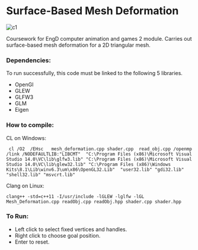 # Surface-Based Mesh Deformation

![c1](https://cloud.githubusercontent.com/assets/25514442/24172564/92dcb04a-0e80-11e7-9d0f-f3a3ba9ca8bb.PNG)


Coursework for EngD computer animation and games 2 module. Carries out surface-based mesh deformation for a 2D triangular mesh.

### Dependencies:

To run successfully, this code must be linked to the following 5 libraries.

* OpenGl
* GLEW 
* GLFW3
* GLM
* Eigen

### How to compile:

CL on Windows:

     cl /O2  /EHsc   mesh_deformation.cpp shader.cpp  read_obj.cpp /openmp /link /NODEFAULTLIB:"LIBCMT"  "C:\Program Files (x86)\Microsoft Visual Studio 14.0\VC\lib\glfw3.lib" "C:\Program Files (x86)\Microsoft Visual Studio 14.0\VC\lib\glew32.lib" "C:\Program Files (x86)\Windows Kits\8.1\Lib\winv6.3\um\x86\OpenGL32.Lib"  "user32.lib" "gdi32.lib"  "shell32.lib" "msvcrt.lib" 

Clang on Linux:

    clang++ -std=c++11 -I/usr/include -lGLEW -lglfw -lGL Mesh_Deformation.cpp readObj.cpp readObj.hpp shader.cpp shader.hpp


### To Run:

* Left click to select fixed vertices and handles.
* Right click to choose goal position.
* Enter to reset.




 

